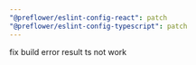 ```yaml
---
"@preflower/eslint-config-react": patch
"@preflower/eslint-config-typescript": patch
---
```


fix build error result ts not work
